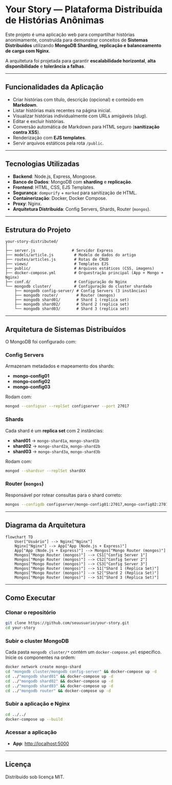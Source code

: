 # Your Story — Plataforma Distribuída de Histórias Anônimas

Este projeto é uma aplicação web para compartilhar histórias anonimamente, construída para demonstrar conceitos de **Sistemas Distribuídos** utilizando **MongoDB Sharding, replicação e balanceamento de carga com Nginx**.

A arquitetura foi projetada para garantir **escalabilidade horizontal**, **alta disponibilidade** e **tolerância a falhas**.

---

## Funcionalidades da Aplicação

- Criar histórias com título, descrição (opcional) e conteúdo em **Markdown**.
- Listar histórias mais recentes na página inicial.
- Visualizar histórias individualmente com URLs amigáveis (*slug*).
- Editar e excluir histórias.
- Conversão automática de Markdown para HTML seguro (**sanitização contra XSS**).
- Renderização com **EJS templates**.
- Servir arquivos estáticos pela rota `/public`.

---

## Tecnologias Utilizadas

- **Backend**: Node.js, Express, Mongoose.
- **Banco de Dados**: MongoDB com **sharding** e **replicação**.
- **Frontend**: HTML, CSS, EJS Templates.
- **Segurança**: `dompurify` + `marked` para sanitização de HTML.
- **Containerização**: Docker, Docker Compose.
- **Proxy**: Nginx.
- **Arquitetura Distribuída**: Config Servers, Shards, Router (`mongos`).

---

## Estrutura do Projeto

```
your-story-distributed/
│
├── server.js                # Servidor Express
├── models/article.js         # Modelo de dados do artigo
├── routes/articles.js        # Rotas de CRUD
├── views/                    # Templates EJS
├── public/                   # Arquivos estáticos (CSS, imagens)
├── docker-compose.yml        # Orquestração principal (App + Mongo + Nginx)
├── conf.d/                   # Configuração do Nginx
└── mongodb cluster/          # Configuração do cluster shardado
    ├── mongodb config-server/ # Config Servers (3 instâncias)
    ├── mongodb router/        # Router (mongos)
    ├── mongodb shard01/       # Shard 1 (replica set)
    ├── mongodb shard02/       # Shard 2 (replica set)
    └── mongodb shard03/       # Shard 3 (replica set)
```

---

## Arquitetura de Sistemas Distribuídos

O MongoDB foi configurado com:

### Config Servers
Armazenam metadados e mapeamento dos shards:
- **mongo-config01**
- **mongo-config02**
- **mongo-config03**
  
Rodam com:
```bash
mongod --configsvr --replSet configserver --port 27017
```

### Shards
Cada shard é um **replica set** com 2 instâncias:
- **shard01** → `mongo-shard1a`, `mongo-shard1b`
- **shard02** → `mongo-shard2a`, `mongo-shard2b`
- **shard03** → `mongo-shard3a`, `mongo-shard3b`

Rodam com:
```bash
mongod --shardsvr --replSet shardXX
```

### Router (`mongos`)
Responsável por rotear consultas para o shard correto:
```bash
mongos --configdb configserver/mongo-config01:27017,mongo-config02:27017,mongo-config03:27017 --bind_ip_all
```

---

## Diagrama da Arquitetura

```mermaid
flowchart TD
    User["Usuário"] --> Nginx["Nginx"]
    Nginx["Nginx"] --> App["App (Node.js + Express)"]
    App["App (Node.js + Express)"] --> Mongos["Mongo Router (mongos)"]
    Mongos["Mongo Router (mongos)"] --> CS1["Config Server 1"]
    Mongos["Mongo Router (mongos)"] --> CS2["Config Server 2"]
    Mongos["Mongo Router (mongos)"] --> CS3["Config Server 3"]
    Mongos["Mongo Router (mongos)"] --> S1["Shard 1 (Replica Set)"]
    Mongos["Mongo Router (mongos)"] --> S2["Shard 2 (Replica Set)"]
    Mongos["Mongo Router (mongos)"] --> S3["Shard 3 (Replica Set)"]
```

---

## Como Executar

### Clonar o repositório
```bash
git clone https://github.com/seuusuario/your-story.git
cd your-story
```

### Subir o cluster MongoDB
Cada pasta `mongodb cluster/*` contém um `docker-compose.yml` específico.  
Inicie os componentes na ordem:
```bash
docker network create mongo-shard
cd "mongodb cluster/mongodb config-server" && docker-compose up -d
cd ../"mongodb shard01" && docker-compose up -d
cd ../"mongodb shard02" && docker-compose up -d
cd ../"mongodb shard03" && docker-compose up -d
cd ../"mongodb router" && docker-compose up -d
```

### Subir a aplicação e Nginx
```bash
cd ../../
docker-compose up --build
```

### Acessar a aplicação
- **App**: [http://localhost:5000](http://localhost:5000)

---

## Licença
Distribuído sob licença MIT.
